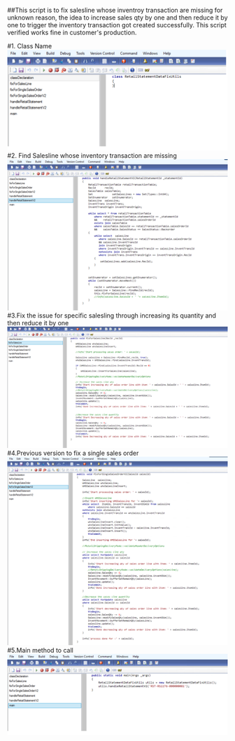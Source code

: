 ##This script is to fix salesline whose inventroy transaction are missing for unknown reason, the idea to increase sales qty by one and then reduce it by one to trigger the inventory transaction got created successfully.
This script verified works fine in customer's production.

#1. Class Name
![Alt text](https://github.com/zhangguanghuib/POS_Extension/blob/main/Dynamics365HQ/InventTrans_Missing_Fix/Images/1.png?raw=true "Optional title")
#2. Find Salesline whose inventory transaction are missing
![Alt text](https://github.com/zhangguanghuib/POS_Extension/blob/main/Dynamics365HQ/InventTrans_Missing_Fix/Images/2.png?raw=true "Optional title")
#3.Fix the issue for specific salesling through increasing its quantity and then reduce it by one
![Alt text](https://github.com/zhangguanghuib/POS_Extension/blob/main/Dynamics365HQ/InventTrans_Missing_Fix/Images/3.png?raw=true "Optional title")
#4.Previous version to fix a single sales order
![Alt text](https://github.com/zhangguanghuib/POS_Extension/blob/main/Dynamics365HQ/InventTrans_Missing_Fix/Images/4.png?raw=true "Optional title")
#5.Main method to call
![Alt text](https://github.com/zhangguanghuib/POS_Extension/blob/main/Dynamics365HQ/InventTrans_Missing_Fix/Images/5.png?raw=true "Optional title")
